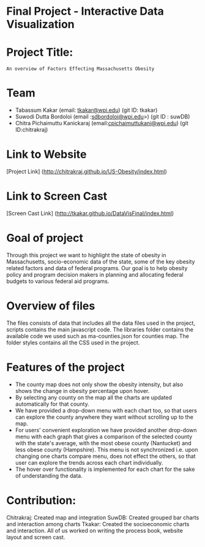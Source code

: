 Final Project - Interactive Data Visualization  
===

# Project Title: 
    An overview of Factors Effecting Massachusetts Obesity

# Team
  * Tabassum Kakar (email: tkakar@wpi.edu)   (git ID: tkakar)
  * Suwodi Dutta Bordoloi (email :sdbordoloi@wpi.edu>)  (git ID : suwDB)
  * Chitra Pichaimuttu Kanickaraj (email:cpichaimuttukani@wpi.edu)  (git ID:chitrakraj)
  
  
# Link to Website
[Project Link] (http://chitrakraj.github.io/US-Obesity/index.html)
# Link to Screen Cast
[Screen Cast Link] (http://tkakar.github.io/DataVisFinal/index.html)


# Goal of project
Through this project we want to highlight the state of obesity in Massachusetts, socio-economic data of the state, some of the key obesity related factors and data of federal programs. Our goal is to help obesity policy and program decision makers in planning and allocating federal budgets to various federal aid programs.

# Overview of files
The files consists of data that includes all the data files used in the project, scripts contains the main javascript code. The libraries folder contains the available code we used such as ma-counties.json for counties map. The folder styles contains all the CSS used in the project.

# Features of the project
* The county map does not only show the obesity intensity, but also shows the change in obesity percentage upon hover. 
* By selecting any county on the map all the charts are updated automatically for that county. 
* We have provided a drop-down menu with each chart too, so that users can explore the county anywhere they want without scrolling up to the map. 
* For users' convenient exploration we have provided another drop-down menu with each graph that gives a comparison of the selected county with the state's average, with the most obese county (Nantucket) and less obese county (Hampshire). This menu is not synchronized i.e. upon changing one charts compare menu, does not effect the others, so that user can explore the trends across each chart individually.
* The hover over functionality is implemented for each chart for the sake of understanding the data.

# Contribution:
Chitrakraj: Created map and integration
SuwDB: Created grouped bar charts and interaction among charts
Tkakar: Created the socioeconomic charts and interaction.
All of us worked on writing the process book, website layout and screen cast.
